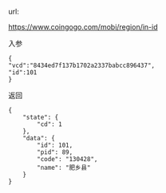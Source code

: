 url:

https://www.coingogo.com/mobi/region/in-id

入参

	{
	"vcd":"8434ed7f137b1702a2337babcc896437",
	"id":101
	}

返回

	{
	    "state": {
	        "cd": 1
	    },
	    "data": {
	        "id": 101,
	        "pid": 89,
	        "code": "130428",
	        "name": "肥乡县"
	    }
	}	
